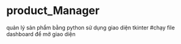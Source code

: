 # product_Manager
quản lý sản phẩm bằng python sử dụng giao diện tkinter
#chạy file dashboard để mở giao diện
